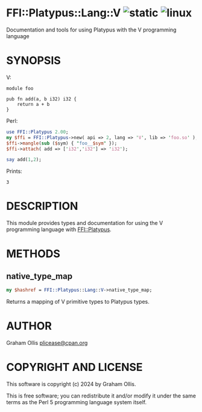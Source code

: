 # FFI::Platypus::Lang::V ![static](https://github.com/PerlFFI/FFI-Platypus-Lang-V/workflows/static/badge.svg) ![linux](https://github.com/PerlFFI/FFI-Platypus-Lang-V/workflows/linux/badge.svg)

Documentation and tools for using Platypus with the V programming language

# SYNOPSIS

V:

```
module foo

pub fn add(a, b i32) i32 {
    return a + b
}
```

Perl:

```perl
use FFI::Platypus 2.00;
my $ffi = FFI::Platypus->new( api => 2, lang => 'V', lib => 'foo.so' );
$ffi->mangle(sub ($sym) { "foo__$sym" });
$ffi->attach( add => ['i32','i32'] => 'i32');

say add(1,2);
```

Prints:

```
3
```

# DESCRIPTION

This module provides types and documentation for using the V
programming language with [FFI::Platypus](https://metacpan.org/pod/FFI::Platypus).

# METHODS

## native\_type\_map

```perl
my $hashref = FFI::Platypus::Lang::V->native_type_map;
```

Returns a mapping of V primitive types to Platypus types.

# AUTHOR

Graham Ollis <plicease@cpan.org>

# COPYRIGHT AND LICENSE

This software is copyright (c) 2024 by Graham Ollis.

This is free software; you can redistribute it and/or modify it under
the same terms as the Perl 5 programming language system itself.
